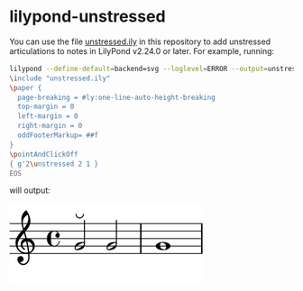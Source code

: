 # lilypond-unstressed

You can use the file [unstressed.ily](unstressed.ily) in this repository to add unstressed articulations to notes in LilyPond v2.24.0 or later. For example, running:

```sh
lilypond --define-default=backend=svg --loglevel=ERROR --output=unstressed - <<EOS
\include "unstressed.ily"
\paper {
  page-breaking = #ly:one-line-auto-height-breaking
  top-margin = 0
  left-margin = 0
  right-margin = 0
  oddFooterMarkup= ##f
}
\pointAndClickOff
{ g'2\unstressed 2 1 }
EOS
```

will output:

<img src="unstressed.svg">
